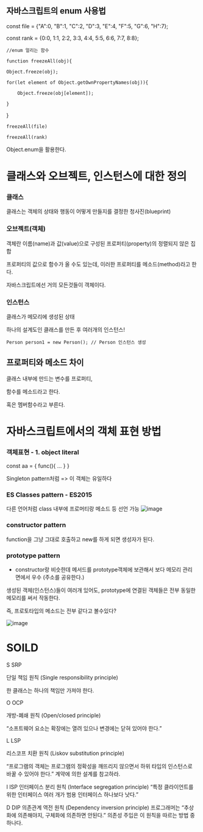 ## 자바스크립트의 enum 사용법 

const file = {"A":0, "B":1, "C":2, "D":3, "E":4, "F":5, "G":6, "H":7};

const rank = {0:0, 1:1, 2:2, 3:3, 4:4, 5:5, 6:6, 7:7, 8:8}; 

	//enum 얼리는 함수
	
	function freezeAll(obj){
	
    Object.freeze(obj);
    
    for(let element of Object.getOwnPropertyNames(obj)){
    
        Object.freeze(obj[element]);
	
    }
    
}

	freezeAll(file)

	freezeAll(rank)

Object.enum을 활용한다. 


# 클래스와 오브젝트, 인스턴스에 대한 정의

### 클래스

클래스는 객체의 상태와 행동이 어떻게 만들지를 결정한 청사진(blueprint)

### 오브젝트(객체) 

객체란 이름(name)과 값(value)으로 구성된 프로퍼티(property)의 정렬되지 않은 집합

프로퍼티의 값으로 함수가 올 수도 있는데, 이러한 프로퍼티를 메소드(method)라고 한다.

자바스크립트에선 거의 모든것들이 객체이다.

### 인스턴스

클래스가 메모리에 생성된 상태

하나의 설계도인 클래스를 만든 후 여러개의 인스턴스!


	Person person1 = new Person(); // Person 인스턴스 생성
		
  

## 프로퍼티와 메소드 차이

클래스 내부에 만드는 변수를 프로퍼티,

함수를 메소드라고 한다.

혹은 멤버함수라고 부른다.


# 자바스크립트에서의 객체 표현 방법 

### 객체표현 - 1. object literal
const aa = {
  func(){
  ...
  }
}

Singleton pattern처럼 => 이 객체는 유일하다

###  ES Classes pattern - ES2015

다른 언어처럼 class 내부에 프로머티랑 메소드 등 선언 가능
![image](https://user-images.githubusercontent.com/40421183/127208493-cecdebd6-e538-4118-8f15-1f39bc4cd406.png)

###  constructor pattern

function을 그냥 그대로 호출하고 new를 하게 되면 생성자가 된다.

### prototype pattern

* constructor랑 비슷한데 메서드를 prototype객체에 보관해서 보다 메모리 관리 면에서 우수 (주소를 공유한다.)

생성된 객체(인스턴스)들이 여러개 있어도, prototype에 연결된 객체들은 전부 동일한 메모리를 써서 작동한다.

즉, 프로토타입의 메소드는 전부 같다고 볼수있다?

![image](https://user-images.githubusercontent.com/40421183/127211584-b075a8df-5028-4b56-acbd-0585d5755778.png)

# SOILD

S	SRP	

단일 책임 원칙 (Single responsibility principle)

한 클래스는 하나의 책임만 가져야 한다.

O	OCP	

개방-폐쇄 원칙 (Open/closed principle)

“소프트웨어 요소는 확장에는 열려 있으나 변경에는 닫혀 있어야 한다.”

L	LSP	


리스코프 치환 원칙 (Liskov substitution principle)

“프로그램의 객체는 프로그램의 정확성을 깨뜨리지 않으면서 하위 타입의 인스턴스로 바꿀 수 있어야 한다.” 계약에 의한 설계를 참고하라.

I	ISP	
인터페이스 분리 원칙 (Interface segregation principle)
“특정 클라이언트를 위한 인터페이스 여러 개가 범용 인터페이스 하나보다 낫다.”

D	DIP	
의존관계 역전 원칙 (Dependency inversion principle)
프로그래머는 “추상화에 의존해야지, 구체화에 의존하면 안된다.” 의존성 주입은 이 원칙을 따르는 방법 중 하나다.



